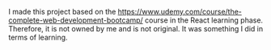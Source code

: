 I made this project based on the https://www.udemy.com/course/the-complete-web-development-bootcamp/ course in the React learning phase. Therefore, it is not owned by me and is not original. It was something I did in terms of learning.
